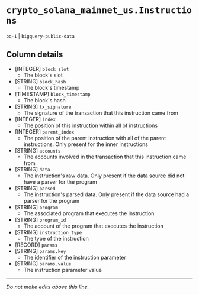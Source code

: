 # `crypto_solana_mainnet_us.Instructions`
`bq-1` | `bigquery-public-data`

## Column details
* [INTEGER]   `block_slot`
  - The block's slot
* [STRING]    `block_hash`
  - The block's timestamp
* [TIMESTAMP] `block_timestamp`
  - The block's hash
* [STRING]    `tx_signature`
  - The signature of the transaction that this instruction came from
* [INTEGER]   `index`
  - The position of this instruction within all of instructions
* [INTEGER]   `parent_index`
  - The position of the parent instruction with all of the parent instructions. Only present for the inner instructions
* [STRING]    `accounts`
  - The accounts involved in the transaction that this instruction came from
* [STRING]    `data`
  - The instruction's raw data. Only present if the data source did not have a parser for the program
* [STRING]    `parsed`
  - The instruction's parsed data. Only present if the data source had a parser for the program
* [STRING]    `program`
  - The associated program that executes the instruction
* [STRING]    `program_id`
  - The account of the program that executes the instruction
* [STRING]    `instruction_type`
  - The type of the instruction
* [RECORD]    `params`
* [STRING]    `params.key`
  - The identifier of the instruction parameter
* [STRING]    `params.value`
  - The instruction parameter value

-------------------------------------------------------------------------------
*Do not make edits above this line.*
